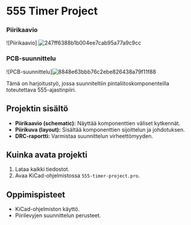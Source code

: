 # 555 Timer Project
### Piirikaavio
![Piirikaavio]
![247ff6388b1b004ee7cab95a77a9c9cc](https://github.com/user-attachments/assets/f4ea187f-1b2f-4146-b360-96baa35baaef)

### PCB-suunnittelu
![PCB-suunnittelu]![8848e63bbb76c2ebe826438a79f11f88](https://github.com/user-attachments/assets/0cf293e4-0ac0-4cb4-98c5-d540ed0d982c)


Tämä on harjoitustyö, jossa suunniteltiin pintaliitoskomponenteilla toteutettava 555-ajastinpiiri.

## Projektin sisältö
- **Piirikaavio (schematic):** Näyttää komponenttien väliset kytkennät.
- **Piirikuva (layout):** Sisältää komponenttien sijoittelun ja johdotuksen.
- **DRC-raportti:** Varmistaa suunnittelun virheettömyyden.


## Kuinka avata projekti
1. Lataa kaikki tiedostot.
2. Avaa KiCad-ohjelmistossa `555-timer-project.pro`.

## Oppimispisteet
- KiCad-ohjelmiston käyttö.
- Piirilevyjen suunnittelun perusteet.


